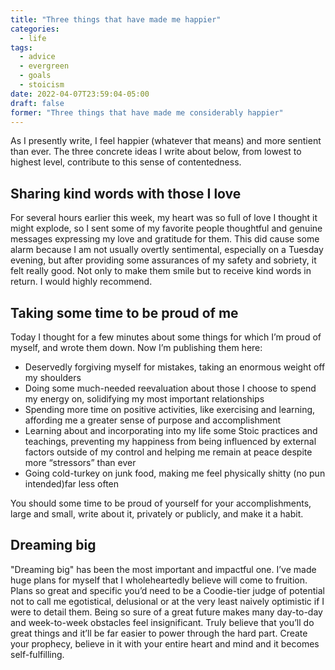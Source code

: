 ```yaml
---
title: "Three things that have made me happier"
categories:
  - life
tags:
  - advice
  - evergreen
  - goals
  - stoicism
date: 2022-04-07T23:59:04-05:00
draft: false
former: "Three things that have made me considerably happier"
---
```


As I presently write, I feel happier (whatever that means) and more sentient than ever. The three concrete ideas I write about below, from lowest to highest level, contribute to this sense of contentedness.

## Sharing kind words with those I love

For several hours earlier this week, my heart was so full of love I thought it might explode, so I sent some of my favorite people thoughtful and genuine messages expressing my love and gratitude for them. This did cause some alarm because I am not usually overtly sentimental, especially on a Tuesday evening, but after providing some assurances of my safety and sobriety, it felt really good. Not only to make them smile but to receive kind words in return. I would highly recommend.

## Taking some time to be proud of me

Today I thought for a few minutes about some things for which I’m proud of myself, and wrote them down. Now I’m publishing them here:

- Deservedly forgiving myself for mistakes, taking an enormous weight off my shoulders
- Doing some much-needed reevaluation about those I choose to spend my energy on, solidifying my most important relationships
- Spending more time on positive activities, like exercising and learning, affording me a greater sense of purpose and accomplishment
- Learning about and incorporating into my life some Stoic practices and teachings, preventing my happiness from being influenced by external factors outside of my control and helping me remain at peace despite more “stressors” than ever
- Going cold-turkey on junk food, making me feel physically shitty (no pun intended)far less often

You should some time to be proud of yourself for your accomplishments, large and small, write about it, privately or publicly, and make it a habit.

## Dreaming big

"Dreaming big" has been the most important and impactful one. I’ve made huge plans for myself that I wholeheartedly believe will come to fruition. Plans so great and specific you’d need to be a Coodie-tier judge of potential not to call me egotistical, delusional or at the very least naively optimistic if I were to detail them. Being so sure of a great future makes many day-to-day and week-to-week obstacles feel insignificant. Truly believe that you’ll do great things and it’ll be far easier to power through the hard part. Create your prophecy, believe in it with your entire heart and mind and it becomes self-fulfilling.

